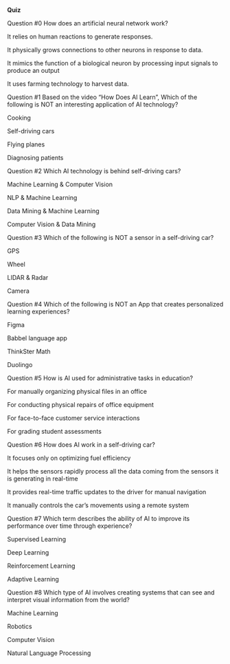 **Quiz**

Question #0
How does an artificial neural network work?


It relies on human reactions to generate responses.


It physically grows connections to other neurons in response to data.


It mimics the function of a biological neuron by processing input signals to produce an output


It uses farming technology to harvest data.

Question #1
Based on the video “How Does AI Learn”, Which of the following is NOT an interesting application of AI technology?


Cooking


Self-driving cars


Flying planes


Diagnosing patients

Question #2
Which AI technology is behind self-driving cars?


Machine Learning & Computer Vision


NLP & Machine Learning


Data Mining & Machine Learning


Computer Vision & Data Mining

Question #3
Which of the following is NOT a sensor in a self-driving car? 


GPS


Wheel


LIDAR & Radar


Camera

Question #4
Which of the following is NOT an App that creates personalized learning experiences? 


Figma


Babbel language app


ThinkSter Math


Duolingo

Question #5
How is AI used for administrative tasks in education?


For manually organizing physical files in an office


For conducting physical repairs of office equipment


For face-to-face customer service interactions


For grading student assessments

Question #6
How does AI work in a self-driving car?


It focuses only on optimizing fuel efficiency


It helps the sensors rapidly process all the data coming from the sensors it is generating in real-time


It provides real-time traffic updates to the driver for manual navigation


It manually controls the car’s movements using a remote system

Question #7
Which term describes the ability of AI to improve its performance over time through experience?


Supervised Learning


Deep Learning


Reinforcement Learning


Adaptive Learning

Question #8
Which type of AI involves creating systems that can see and interpret visual information from the world?


Machine Learning


Robotics


Computer Vision


Natural Language Processing


